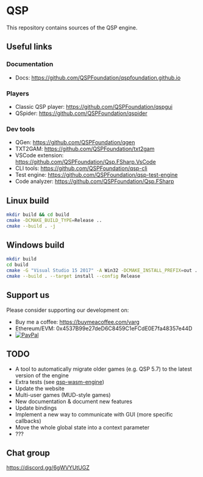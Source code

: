 # QSP

This repository contains sources of the QSP engine.

## Useful links

### Documentation

* Docs: https://github.com/QSPFoundation/qspfoundation.github.io

### Players

* Classic QSP player: https://github.com/QSPFoundation/qspgui
* QSpider: https://github.com/QSPFoundation/qspider

### Dev tools

* QGen: https://github.com/QSPFoundation/qgen
* TXT2GAM: https://github.com/QSPFoundation/txt2gam
* VSCode extension: https://github.com/QSPFoundation/Qsp.FSharp.VsCode
* CLI tools: https://github.com/QSPFoundation/qsp-cli
* Test engine: https://github.com/QSPFoundation/qsp-test-engine
* Code analyzer: https://github.com/QSPFoundation/Qsp.FSharp

## Linux build

```bash
mkdir build && cd build
cmake -DCMAKE_BUILD_TYPE=Release ..
cmake --build . -j
```

## Windows build

```bash
mkdir build
cd build
cmake -G "Visual Studio 15 2017" -A Win32 -DCMAKE_INSTALL_PREFIX=out ..
cmake --build . --target install --config Release
```

## Support us

Please consider supporting our development on:
* Buy me a coffee: https://buymeacoffee.com/varg
* Ethereum/EVM: 0x4537B99e27deD6C8459C1eFCdE0E7fa48357e44D
* [![PayPal](https://www.paypalobjects.com/en_US/i/btn/btn_donateCC_LG.gif)](https://www.paypal.com/donate/?hosted_button_id=6NR6JYRHXJHRE)

## TODO

* A tool to automatically migrate older games (e.g. QSP 5.7) to the latest version of the engine
* Extra tests (see [qsp-wasm-engine](https://github.com/QSPFoundation/qsp-wasm-engine/tree/main/tests))
* Update the website
* Multi-user games (MUD-style games)
* New documentation & document new features
* Update bindings
* Implement a new way to communicate with GUI (more specific callbacks)
* Move the whole global state into a context parameter
* ???

## Chat group

https://discord.gg/6gWVYUtUGZ
